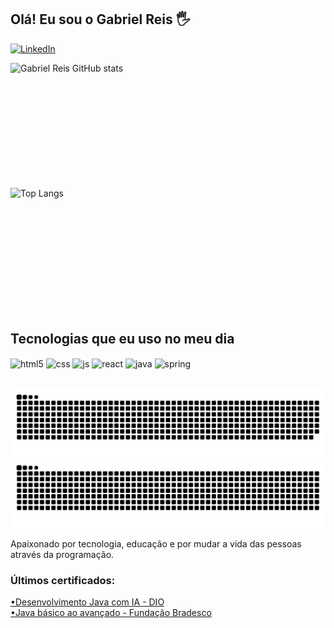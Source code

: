 ## Olá! Eu sou o Gabriel Reis 🖐️

[![LinkedIn](https://img.shields.io/badge/LinkedIn-0077B5?style=for-the-badge&logo=linkedin&logoColor=white)](https://www.linkedin.com/in/gabrielreistech/)

<p>
  <img src="https://github-readme-stats.vercel.app/api?username=gabrielreistech&show_icons=true&rank_icon=github&theme=radical" alt="Gabriel Reis GitHub stats" style="display:inline-block; width: 400px; height: 200px; object-fit: cover; margin-right: 10px;"/>
  <img src="https://github-readme-stats.vercel.app/api/top-langs/?username=gabrielreistech&layout=compact&theme=radical" alt="Top Langs" style="display:inline-block; width: 400px; height: 200px; object-fit: cover;"/>
</p>


## Tecnologias que eu uso no meu dia

<div style="display: inline_block">
  <img align="center" alt="html5" src="https://img.shields.io/badge/HTML5-E34F26?style=for-the-badge&logo=html5&logoColor=white" />
  <img align="center" alt="css" src="https://img.shields.io/badge/CSS3-1572B6?style=for-the-badge&logo=css3&logoColor=white" />
  <img align="center" alt="js" src="https://img.shields.io/badge/JavaScript-F7DF1E?style=for-the-badge&logo=javascript&logoColor=black" />
  <img align="center" alt="react" src="https://img.shields.io/badge/React-20232A?style=for-the-badge&logo=react&logoColor=61DAFB" />
  <img align="center" alt="java" src="https://img.shields.io/badge/Java-ED8B00?style=for-the-badge&logo=openjdk&logoColor=white" />
  <img align="center" alt="spring" src="https://img.shields.io/badge/Spring-6DB33F?style=for-the-badge&logo=spring&logoColor=white" />
</div><br/>

![Cobrinha](https://github.com/Platane/snk/raw/output/github-contribution-grid-snake.svg?u=gabrielreistech)
![snake gif](https://github.com/gabrielreistech/gabrielreistech/blob/output/github-contribution-grid-snake.svg)


Apaixonado por tecnologia, educação e por mudar a vida das pessoas através da programação.

### Últimos certificados:
<a href="https://www.linkedin.com/in/gabrielreistech/overlay/1722992027231/single-media-viewer/?profileId=ACoAAExFjPcBcItV7CW3j2Oyg08VZS_szqIWhmI" target="_blank" rel="noopener noreferrer">•Desenvolvimento Java com IA - DIO</a> <br>
<a href="https://www.linkedin.com/in/gabrielreistech/overlay/1724547233090/single-media-viewer/?profileId=ACoAAExFjPcBcItV7CW3j2Oyg08VZS_szqIWhmI" target="_blank" rel="noopener noreferrer">•Java básico ao avançado - Fundação Bradesco</a> <br/>
